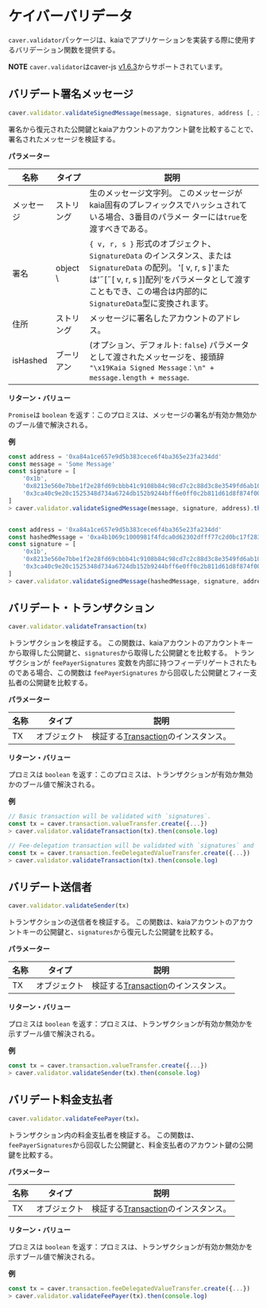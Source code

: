 # ケイバーバリデータ

`caver.validator`パッケージは、kaiaでアプリケーションを実装する際に使用するバリデーション関数を提供する。

**NOTE** `caver.validator`はcaver-js [v1.6.3](https://www.npmjs.com/package/caver-js/v/1.6.3)からサポートされています。

## バリデート署名メッセージ<a href="#validatesignedmessage" id="validatesignedmessage"></a>

```javascript
caver.validator.validateSignedMessage(message, signatures, address [, isHashed])
```

署名から復元された公開鍵とkaiaアカウントのアカウント鍵を比較することで、署名されたメッセージを検証する。

**パラメーター**

| 名称       | タイプ         | 説明                                                                                                                                                                                                                                                                                                                           |
| -------- | ----------- | ---------------------------------------------------------------------------------------------------------------------------------------------------------------------------------------------------------------------------------------------------------------------------------------------------------------------------- |
| メッセージ    | ストリング       | 生のメッセージ文字列。 このメッセージがkaia固有のプレフィックスでハッシュされている場合、3番目のパラメー ターには`true`を渡すべきである。                                                                                                                                                                                                                                                  |
| 署名       | object \\ | `{ v, r, s }` 形式のオブジェクト、`SignatureData` のインスタンス、または `SignatureData` の配列。 '\[ v, r, s ]'または'˶[˶[ v, r, s ]]配列'をパラメータとして渡すこともでき、この場合は内部的に`SignatureData`型に変換されます。 |
| 住所       | ストリング       | メッセージに署名したアカウントのアドレス。                                                                                                                                                                                                                                                                                                        |
| isHashed | ブーリアン       | (オプション、デフォルト: `false`) パラメータとして渡されたメッセージを、接頭辞 `"\x19Kaia Signed Message：\n" + message.length + message`.                                                                                                                                                                |

**リターン・バリュー**

`Promise`は `boolean` を返す：このプロミスは、メッセージの署名が有効か無効かのブール値で解決される。

**例**

```javascript
const address = '0xa84a1ce657e9d5b383cece6f4ba365e23fa234dd'
const message = 'Some Message'
const signature = [
	'0x1b',
	'0x8213e560e7bbe1f2e28fd69cbbb41c9108b84c98cd7c2c88d3c8e3549fd6ab10',
	'0x3ca40c9e20c1525348d734a6724db152b9244bff6e0ff0c2b811d61d8f874f00',
]
> caver.validator.validateSignedMessage(message, signature, address).then(console.log)


const address = '0xa84a1ce657e9d5b383cece6f4ba365e23fa234dd'
const hashedMessage = '0xa4b1069c1000981f4fdca0d62302dfff77c2d0bc17f283d961e2dc5961105b18'
const signature = [
	'0x1b',
	'0x8213e560e7bbe1f2e28fd69cbbb41c9108b84c98cd7c2c88d3c8e3549fd6ab10',
	'0x3ca40c9e20c1525348d734a6724db152b9244bff6e0ff0c2b811d61d8f874f00',
]
> caver.validator.validateSignedMessage(hashedMessage, signature, address, true).then(console.log)
```

## バリデート・トランザクション<a href="#validatetransaction" id="validatetransaction"></a>

```javascript
caver.validator.validateTransaction(tx)
```

トランザクションを検証する。 この関数は、kaiaアカウントのアカウントキーから取得した公開鍵と、`signatures`から取得した公開鍵とを比較する。 トランザクションが `feePayerSignatures` 変数を内部に持つフィーデリゲートされたものである場合、この関数は `feePayerSignatures` から回収した公開鍵とフィー支払者の公開鍵を比較する。

**パラメーター**

| 名称 | タイプ    | 説明                                                                        |
| -- | ------ | ------------------------------------------------------------------------- |
| TX | オブジェクト | 検証する[Transaction](./caver-transaction/caver-transaction.md#class)のインスタンス。 |

**リターン・バリュー**

プロミスは `boolean` を返す：このプロミスは、トランザクションが有効か無効かのブール値で解決される。

**例**

```javascript
// Basic transaction will be validated with `signatures`.
const tx = caver.transaction.valueTransfer.create({...})
> caver.validator.validateTransaction(tx).then(console.log)

// Fee-delegation transaction will be validated with `signatures` and `feePayerSignatures`.
const tx = caver.transaction.feeDelegatedValueTransfer.create({...})
> caver.validator.validateTransaction(tx).then(console.log)
```

## バリデート送信者<a href="#validatesender" id="validatesender"></a>

```javascript
caver.validator.validateSender(tx)
```

トランザクションの送信者を検証する。 この関数は、kaiaアカウントのアカウントキーの公開鍵と、`signatures`から復元した公開鍵を比較する。

**パラメーター**

| 名称 | タイプ    | 説明                                                                        |
| -- | ------ | ------------------------------------------------------------------------- |
| TX | オブジェクト | 検証する[Transaction](./caver-transaction/caver-transaction.md#class)のインスタンス。 |

**リターン・バリュー**

プロミスは `boolean` を返す：プロミスは、トランザクションが有効か無効かを示すブール値で解決される。

**例**

```javascript
const tx = caver.transaction.valueTransfer.create({...})
> caver.validator.validateSender(tx).then(console.log)
```

## バリデート料金支払者<a href="#validatefeepayer" id="validatefeepayer"></a>

```javascript
caver.validator.validateFeePayer(tx)。
```

トランザクション内の料金支払者を検証する。 この関数は、`feePayerSignatures`から回収した公開鍵と、料金支払者のアカウント鍵の公開鍵を比較する。

**パラメーター**

| 名称 | タイプ    | 説明                                                                        |
| -- | ------ | ------------------------------------------------------------------------- |
| TX | オブジェクト | 検証する[Transaction](./caver-transaction/caver-transaction.md#class)のインスタンス。 |

**リターン・バリュー**

プロミスは `boolean` を返す：プロミスは、トランザクションが有効か無効かを示すブール値で解決される。

**例**

```javascript
const tx = caver.transaction.feeDelegatedValueTransfer.create({...})
> caver.validator.validateFeePayer(tx).then(console.log)
```
